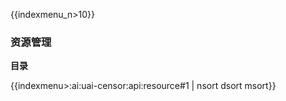 {{indexmenu_n>10}}

### 资源管理

**目录** 

{{indexmenu>:ai:uai-censor:api:resource#1 | nsort dsort msort}}
